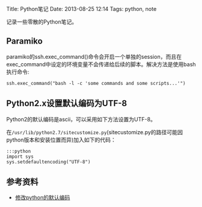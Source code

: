 Title: Python笔记
Date: 2013-08-25 12:14
Tags: python, note

记录一些零散的Python笔记。

## Paramiko

paramiko的ssh.exec_command()命令会开启一个单独的session，而且在exec_command中设定的环境变量不会传递给后续的脚本。解决方法是使用bash执行命令:

    ssh.exec_command("bash -l -c 'some commands and some scripts...'")
    
## Python2.x设置默认编码为UTF-8
Python2的默认编码是ascii，可以采用如下方法设置为UTF-8。

在`/usr/lib/python2.7/sitecustomize.py`(sitecustomize.py的路径可能因python版本和安装位置而异)加入如下的代码：

    :::python
    import sys 
    sys.setdefaultencoding("UTF-8")

## 参考资料

*  [修改python的默认编码](http://stackoverflow.com/questions/2276200/changing-default-encoding-of-python)

